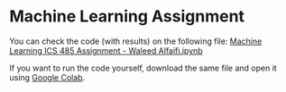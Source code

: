 # Machine Learning Assignment

You can check the code (with results) on the following file: [Machine Learning ICS 485 Assignment - Waleed Alfaifi.ipynb](https://github.com/waleed-alfaifi/ml-assignment/blob/main/Machine%20Learning%20ICS%20485%20Assignment%20-%20Waleed%20Alfaifi.ipynb)

If you want to run the code yourself, download the same file and open it using [Google Colab](https://colab.research.google.com/).
